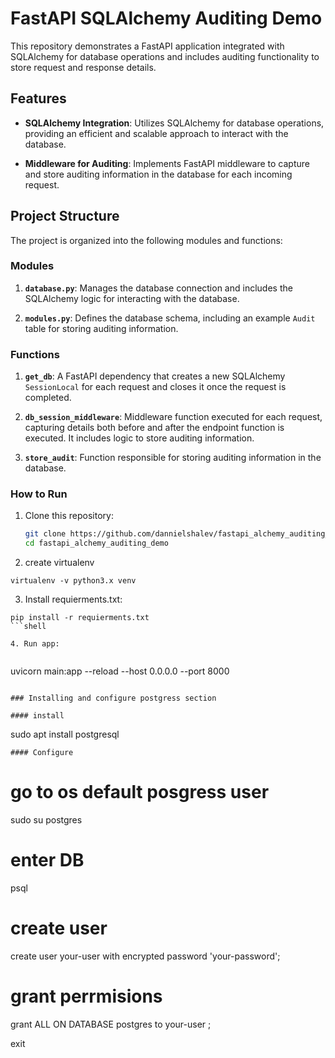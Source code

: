 # FastAPI SQLAlchemy Auditing Demo

This repository demonstrates a FastAPI application integrated with SQLAlchemy for database operations and includes auditing functionality to store request and response details.

## Features

- **SQLAlchemy Integration**: Utilizes SQLAlchemy for database operations, providing an efficient and scalable approach to interact with the database.

- **Middleware for Auditing**: Implements FastAPI middleware to capture and store auditing information in the database for each incoming request.

## Project Structure

The project is organized into the following modules and functions:

### Modules

1. **`database.py`**: Manages the database connection and includes the SQLAlchemy logic for interacting with the database.

2. **`modules.py`**: Defines the database schema, including an example `Audit` table for storing auditing information.

### Functions

1. **`get_db`**: A FastAPI dependency that creates a new SQLAlchemy `SessionLocal` for each request and closes it once the request is completed.

2. **`db_session_middleware`**: Middleware function executed for each request, capturing details both before and after the endpoint function is executed. It includes logic to store auditing information.

3. **`store_audit`**: Function responsible for storing auditing information in the database.

### How to Run

1. Clone this repository:

   ```bash
   git clone https://github.com/dannielshalev/fastapi_alchemy_auditing_demo.git
   cd fastapi_alchemy_auditing_demo

2. create virtualenv

```
virtualenv -v python3.x venv
```

3. Install requierments.txt:

```
pip install -r requierments.txt
```shell

4. Run app:


```
uvicorn main:app --reload --host 0.0.0.0 --port 8000
```

### Installing and configure postgress section

#### install 
```
sudo apt install postgresql
```
#### Configure

```
# go to os default posgress user
sudo su postgres

# enter DB
psql

# create user
create user your-user with encrypted password 'your-password';

# grant perrmisions 
grant ALL ON DATABASE postgres to your-user ;

exit

```
